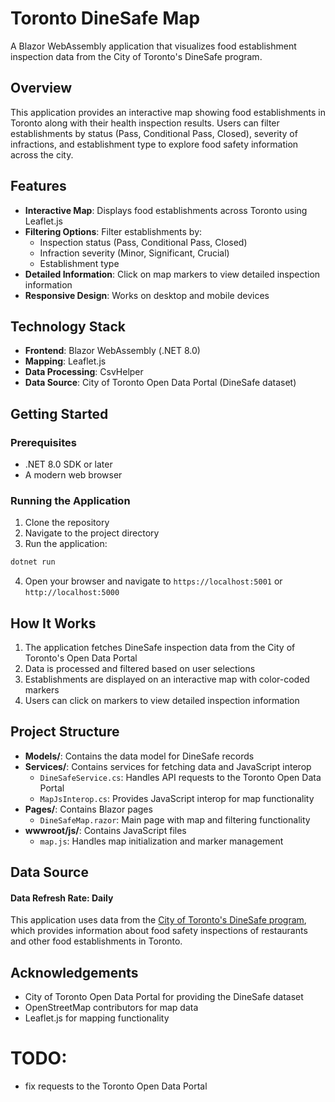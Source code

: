 # Toronto DineSafe Map

A Blazor WebAssembly application that visualizes food establishment inspection data from the City of Toronto's DineSafe program.

## Overview

This application provides an interactive map showing food establishments in Toronto along with their health inspection results. Users can filter establishments by status (Pass, Conditional Pass, Closed), severity of infractions, and establishment type to explore food safety information across the city.

## Features

- **Interactive Map**: Displays food establishments across Toronto using Leaflet.js
- **Filtering Options**: Filter establishments by:
  - Inspection status (Pass, Conditional Pass, Closed)
  - Infraction severity (Minor, Significant, Crucial)
  - Establishment type
- **Detailed Information**: Click on map markers to view detailed inspection information
- **Responsive Design**: Works on desktop and mobile devices

## Technology Stack

- **Frontend**: Blazor WebAssembly (.NET 8.0)
- **Mapping**: Leaflet.js
- **Data Processing**: CsvHelper
- **Data Source**: City of Toronto Open Data Portal (DineSafe dataset)

## Getting Started

### Prerequisites

- .NET 8.0 SDK or later
- A modern web browser

### Running the Application

1. Clone the repository
2. Navigate to the project directory
3. Run the application:

```bash
dotnet run
```

4. Open your browser and navigate to `https://localhost:5001` or `http://localhost:5000`

## How It Works

1. The application fetches DineSafe inspection data from the City of Toronto's Open Data Portal
2. Data is processed and filtered based on user selections
3. Establishments are displayed on an interactive map with color-coded markers
4. Users can click on markers to view detailed inspection information

## Project Structure

- **Models/**: Contains the data model for DineSafe records
- **Services/**: Contains services for fetching data and JavaScript interop
  - `DineSafeService.cs`: Handles API requests to the Toronto Open Data Portal
  - `MapJsInterop.cs`: Provides JavaScript interop for map functionality
- **Pages/**: Contains Blazor pages
  - `DineSafeMap.razor`: Main page with map and filtering functionality
- **wwwroot/js/**: Contains JavaScript files
  - `map.js`: Handles map initialization and marker management

## Data Source

#### Data Refresh Rate: Daily

This application uses data from the [City of Toronto's DineSafe program](https://open.toronto.ca/dataset/dinesafe/), which provides information about food safety inspections of restaurants and other food establishments in Toronto.

## Acknowledgements

- City of Toronto Open Data Portal for providing the DineSafe dataset
- OpenStreetMap contributors for map data
- Leaflet.js for mapping functionality

# TODO:

- fix requests to the Toronto Open Data Portal
